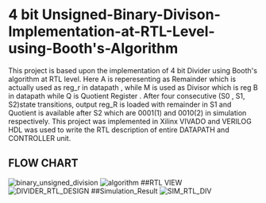 # 4 bit Unsigned-Binary-Divison-Implementation-at-RTL-Level-using-Booth's-Algorithm

This project is based upon the implementation of 4 bit Divider using Booth's algorithm at RTL level. Here A is reperesenting as Remainder which is actually used as reg_r in datapath , while M is used as Divisor which is reg B in datapath while Q is Quotient Register . After four consecutive (S0 , S1, S2)state transitions, output reg_R is loaded with remainder in S1 and Quotient is available after S2 which are 0001(1) and 0010(2) in simulation respectively. This project was implemented in Xilinx VIVADO and VERILOG HDL was used to write the RTL description of entire DATAPATH and CONTROLLER unit. 






## FLOW CHART
![binary_unsigned_division](https://user-images.githubusercontent.com/98607828/158212530-53c79683-0a50-4fc6-995a-53f105319150.jpg)
![algorithm](https://user-images.githubusercontent.com/98607828/158212580-d319a9f8-b411-4e91-9109-354c84a5be90.jpg)
##RTL VIEW
![DIVIDER_RTL_DESIGN](https://user-images.githubusercontent.com/98607828/158213660-0d1b66e0-7569-49b9-b01a-0b31c008d742.jpg)
##Simulation_Result
![SIM_RTL_DIV](https://user-images.githubusercontent.com/98607828/158225845-c30e2fb3-8e03-42dc-a655-17edcfead2ed.gif)
